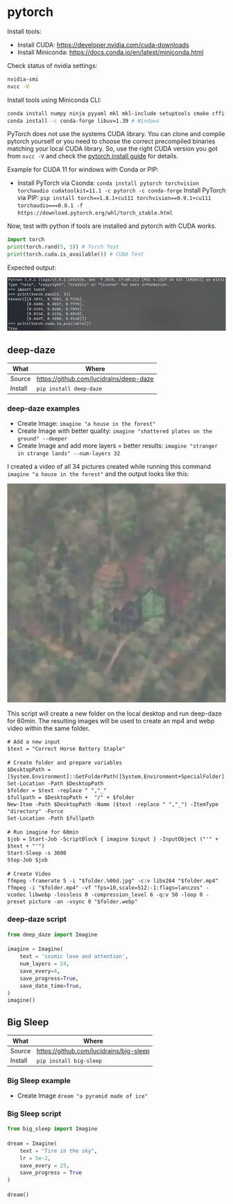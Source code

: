 # pytorch

Install tools:

- Install CUDA: <https://developer.nvidia.com/cuda-downloads>
- Install Miniconda: <https://docs.conda.io/en/latest/miniconda.html>

Check status of nvidia settings:

 ``` sh
nvidia-smi
nvcc -V
```

Install tools using Miniconda CLI:

 ``` sh
conda install numpy ninja pyyaml mkl mkl-include setuptools cmake cffi typing_extensions future six requests dataclasses
conda install -c conda-forge libuv=1.39 # Windows
```

PyTorch does not use the systems CUDA library. You can clone and compile pytorch yourself or you need to choose the correct precompiled binaries matching your local CUDA library. So, use the right CUDA version you got from ```nvcc -V``` and check the [pytorch install guide](https://pytorch.org/) for details.

Example for CUDA 11 for windows with Conda or PIP:

- Install PyTorch via Csonda: ```conda install pytorch torchvision torchaudio cudatoolkit=11.1 -c pytorch -c conda-forge```
Install PyTorch via PIP: ```pip install torch==1.8.1+cu111 torchvision==0.9.1+cu111 torchaudio===0.8.1 -f https://download.pytorch.org/whl/torch_stable.html```

Now, test with python if tools are installed and pytorch with CUDA works.

``` python
import torch
print(torch.rand(5, 3)) # Torch Test
print(torch.cuda.is_available()) # CUDA Test
```

Expected output:

![test pytorch](_pytorch-test.jpg)

## deep-daze

|What|Where|
|-|-|
|Source|<https://github.com/lucidrains/deep-daze>|
|Install|```pip install deep-daze```|

### deep-daze examples

- Create Image: ```imagine "a house in the forest"```
- Create Image with better quality: ```imagine "shattered plates on the ground" --deeper```
- Create Image and add more layers = better results: ```imagine "stranger in strange lands" --num-layers 32```

I created a video of all 34 pictures created while running this command ```imagine "a house in the forest"``` and the output looks like this:

![pytorch output](_pytorch-test.webp)

This script will create a new folder on the local desktop and run deep-daze for 60min. The resulting images will be used to create an mp4 and webp video within the same folder.

 ``` ps11
# Add a new input
$text = "Correct Horse Battery Staple"

# Create folder and prepare variables
$DesktopPath = [System.Environment]::GetFolderPath([System.Environment+SpecialFolder]::Desktop)
Set-Location -Path $DesktopPath
$folder = $text -replace " ","_"
$fullpath = $DesktopPath +  "/" + $folder
New-Item -Path $DesktopPath -Name ($text -replace " ","_") -ItemType "directory" -Force
Set-Location -Path $fullpath

# Run imagine for 60min
$job = Start-Job -ScriptBlock { imagine $input } -InputObject ("'" + $text + "'")
Start-Sleep -s 3600
Stop-Job $job

# Create Video
ffmpeg -framerate 5 -i "$folder.%06d.jpg" -c:v libx264 "$folder.mp4"
ffmpeg -i "$folder.mp4" -vf "fps=10,scale=512:-1:flags=lanczos" -vcodec libwebp -lossless 0 -compression_level 6 -q:v 50 -loop 0 -preset picture -an -vsync 0 "$folder.webp"
```

### deep-daze script

``` python
from deep_daze import Imagine

imagine = Imagine(
    text = 'cosmic love and attention',
    num_layers = 24,
    save_every=4,
    save_progress=True,
    save_date_time=True,
)
imagine()
```

## Big Sleep

|What|Where|
|-|-|
|Source|<https://github.com/lucidrains/big-sleep>|
|Install|```pip install big-sleep```|

### Big Sleep example

- Create Image ```dream "a pyramid made of ice"```

### Big Sleep script

``` python
from big_sleep import Imagine

dream = Imagine(
    text = "fire in the sky",
    lr = 5e-2,
    save_every = 25,
    save_progress = True
)

dream()
```
